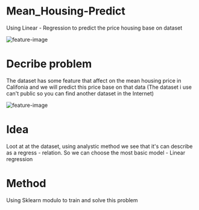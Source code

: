 # Mean_Housing-Predict
Using Linear - Regression to predict the price housing base on dataset

![feature-image](https://thumbnails.cbc.ca/maven_legacy/thumbnails/891/419/Explainer_Thumbnail_00001.jpg?crop=1.777xh:h;*,*&downsize=510px:*510w)

# Decribe problem
The dataset has some feature that affect on the mean housing price in Califonia and we will predict this price base on that data (The dataset i use can't public so you can find another dataset in the Internet)

![feature-image](https://encrypted-tbn0.gstatic.com/images?q=tbn:ANd9GcShOxM7kGVYPRXTz1c_MzwedLrsAUNw_9-Pxw&usqp=CAU)

# Idea 
Loot at at the dataset, using analystic method we see that it's can describe as a regress - relation. So we can choose the most basic model - Linear regression
# Method
Using Sklearn modulo to train and solve this problem
